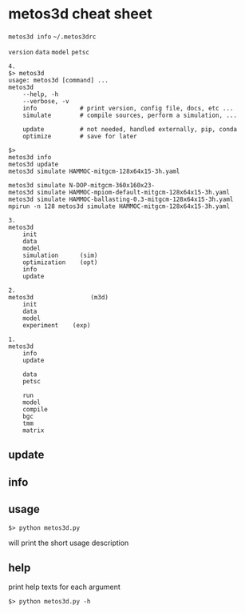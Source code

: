 # metos3d cheat sheet

`metos3d info`
`~/.metos3drc`

`version`
`data`
`model`
`petsc`



```
4.
$> metos3d
usage: metos3d [command] ...
metos3d
    --help, -h
    --verbose, -v
    info            # print version, config file, docs, etc ...
    simulate        # compile sources, perform a simulation, ...

    update          # not needed, handled externally, pip, conda
    optimize        # save for later

$>
metos3d info
metos3d update
metos3d simulate HAMMOC-mitgcm-128x64x15-3h.yaml

metos3d simulate N-DOP-mitgcm-360x160x23-
metos3d simulate HAMMOC-mpiom-default-mitgcm-128x64x15-3h.yaml
metos3d simulate HAMMOC-ballasting-0.3-mitgcm-128x64x15-3h.yaml
mpirun -n 128 metos3d simulate HAMMOC-mitgcm-128x64x15-3h.yaml

3.
metos3d
    init
    data
    model
    simulation      (sim)
    optimization    (opt)
    info
    update

2.
metos3d                (m3d)
    init
    data
    model
    experiment    (exp)

1.
metos3d
    info
    update
    
    data
    petsc

    run
    model
    compile
    bgc
    tmm
    matrix
```


## update


## info


## usage

```
$> python metos3d.py
```

will print the short usage description

## help

print help texts for each argument

```
$> python metos3d.py -h
```

